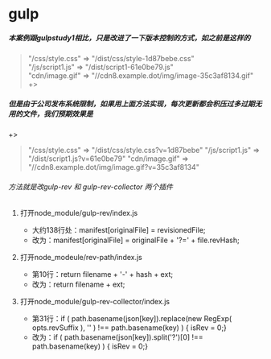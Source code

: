 # gulp
##### 本案例跟gulpstudy1相比，只是改进了一下版本控制的方式，如之前是这样的 
> "/css/style.css" => "/dist/css/style-1d87bebe.css"    
> "/js/script1.js" => "/dist/script1-61e0be79.js"    
> "cdn/image.gif"  => "//cdn8.example.dot/img/image-35c3af8134.gif"
+>
##### 但是由于公司发布系统限制，如果用上面方法实现，每次更新都会积压过多过期无用的文件，我们预期效果是
+>
> "/css/style.css" => "/dist/css/style.css?v=1d87bebe"
> "/js/script1.js" => "/dist/script1.js?v=61e0be79"
> "cdn/image.gif"  => "//cdn8.example.dot/img/image.gif?v=35c3af8134"

###### 方法就是改gulp-rev 和 gulp-rev-collector 两个插件

1. 打开node_module/gulp-rev/index.js
    - 大约138行处：manifest[originalFile] = revisionedFile;
    - 改为：manifest[originalFile] = originalFile + '?=' + file.revHash;

1. 打开node_modeule/rev-path/index.js
    - 第10行：return filename + '-' + hash + ext;
    - 改为：return filename + ext;

1. 打开node_module/gulp-rev-collector/index.js
    - 第31行：if ( path.basename(json[key]).replace(new RegExp( opts.revSuffix ), '' ) !==  path.basename(key) ) { isRev = 0;}
    - 改为：if ( path.basename(json[key]).split('?')[0] !==  path.basename(key) ) { isRev = 0;}

